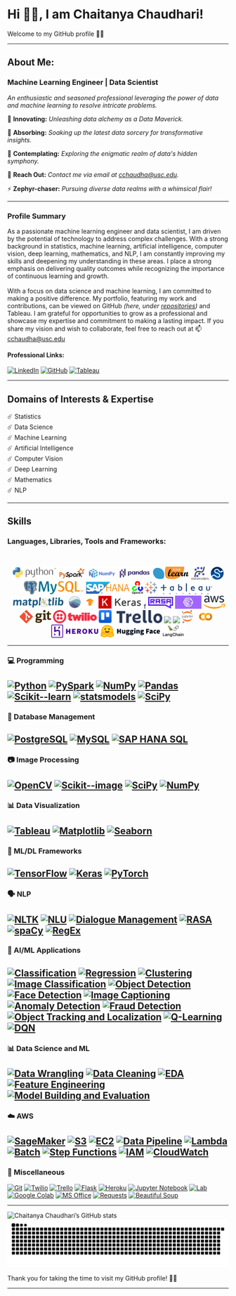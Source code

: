 # Hi 👋🏼, I am Chaitanya Chaudhari!

Welcome to my GitHub profile 🙏🏼

---
## About Me:
<!--
<p align="left">
  <img src="https://github.com/ChaitanyaC22/ChaitanyaC22/blob/main/Images/Chaitanya_Chaudhari_Profile_Pic.jpg" width="200" height="200">
</p>
-->

### Machine Learning Engineer | Data Scientist

*An enthusiastic and seasoned professional leveraging the power of data and machine learning to resolve intricate problems.*<br>

🔭 **Innovating:** *Unleashing data alchemy as a Data Maverick.*

🌱 **Absorbing:** *Soaking up the latest data sorcery for transformative insights.*

💬 **Contemplating:** *Exploring the enigmatic realm of data's hidden symphony.*

📧 **Reach Out:** *Contact me via email at cchaudha@usc.edu.*

⚡ **Zephyr-chaser:** *Pursuing diverse data realms with a whimsical flair!*


---
### Profile Summary

As a passionate machine learning engineer and data scientist, I am driven by the potential of technology to address complex challenges. With a strong background in statistics, machine learning, artificial intelligence, computer vision, deep learning, mathematics, and NLP, I am constantly improving my skills and deepening my understanding in these areas. I place a strong emphasis on delivering quality outcomes while recognizing the importance of continuous learning and growth. 
<br><br>
With a focus on data science and machine learning, I am committed to making a positive difference. My portfolio, featuring my work and contributions, can be viewed on GitHub *(here, under [repositories](https://github.com/ChaitanyaC22?tab=repositories))* and Tableau. I am grateful for opportunities to grow as a professional and showcase my expertise and commitment to making a lasting impact. If you share my vision and wish to collaborate, feel free to reach out at 📫 cchaudha@usc.edu


#### Professional Links:

[![LinkedIn](https://img.shields.io/badge/-LinkedIn-0077b5?style=flat-square&logo=LinkedIn&logoColor=white)](https://www.linkedin.com/in/chaitanyac22)
[![GitHub](https://img.shields.io/badge/-GitHub-181717?style=flat-square&logo=GitHub&logoColor=white)](https://github.com/ChaitanyaC22)
[![Tableau](https://img.shields.io/badge/-Tableau-0073C2?style=flat-square&logo=Tableau&logoColor=white)](https://public.tableau.com/app/profile/chaitanyac22)


---
## Domains of Interests & Expertise
:comet: Statistics <br>
:comet: Data Science <br>
:comet: Machine Learning <br>
:comet: Artificial Intelligence <br>
:comet: Computer Vision <br>
:comet: Deep Learning <br>
:comet: Mathematics <br>
:comet: NLP

---
## Skills 


### Languages, Libraries, Tools and Frameworks:<br>
<br>
<p align="center">
    <img src="./Images/Icons/Python_logo_and_wordmark.svg.png" height="30">
    <img src="./Images/Icons/pyspark_logo.PNG" height="30">
    <img src="./Images/Icons/320px-NumPy_logo_2020.svg.png" height="30">
    <img src="./Images/Icons/Pandas_logo.svg.png" height="30">
    <img src="./Images/Icons/scikit-learn-logo-small.png" height="30">
    <img src="./Images/Icons/statsmodels-logo-v2.svg" height="30">
    <img src="./Images/Icons/240px-SCIPY_2.svg.png" height="30">
    <img src="./Images/Icons/postgreSQL.png" height="30">
    <img src="./Images/Icons/MySQL_textlogo.svg.png" height="30">
    <img src="./Images/Icons/SAP_HANA.png" height="30">
    <img src="./Images/Icons/195px-OpenCV_Logo_with_text.png" height="30">
    <img src="./Images/Icons/Tableau_Software_Logo_Small.png" height="30">
    <img src="./Images/Icons/Matplotlib_logo.svg" height="30">
    <img src="./Images/Icons/seaborn_logo.svg" height="30">
    <img src="./Images/Icons/Tensorflow_logo.png" height="30">
    <img src="./Images/Icons/keras-logo-2018-large-1200.png" height="30">f
    <img src="./Images/Icons/400-4009326_logo-rasa-nlu.png" height="30">
    <img src="./Images/Icons/SageMaker-300x150.jpg" height="30">
    <img src="./Images/Icons/320px-Amazon_Web_Services_Logo.svg.png" height="30">
    <img src="./Images/Icons/Git-Logo-2Color.png" height="30">
    <img src="./Images/Icons/Twilio-logo-red.svg.png" height="30">
    <img src="./Images/Icons/Trello-logo-blue.svg.png" height="30">
    <img src="./Images/Icons/Microsoft_Office_logo_(2019–present).svg" height="30">
    <img src="./Images/Icons/Microsoft_Office_Excel_(2019–present).svg.png" height="30">
    <img src="./Images/Icons/207px-Jupyter_logo.svg.png" height="30">
    <img src="./Images/Icons/Google_Colaboratory_SVG_Logo.svg.png" height="30">
    <img src="./Images/Icons/Heroku_logo.svg.png" height="30">
    <img src="./Images/Icons/Hugging_Face_logo.svg" height="30">
    <img src="./Images/Icons/langchain_logo.png" height="30">
  <br>
</p>

---
### 💻 Programming

[![Python](https://img.shields.io/badge/Python-3.9.4-blue.svg)](https://www.python.org/downloads/release/python-394/)
[![PySpark](https://img.shields.io/badge/PySpark-3.2.1-blue.svg)](https://spark.apache.org/docs/latest/api/python/)
[![NumPy](https://img.shields.io/badge/NumPy-1.25.0-orange.svg)](https://numpy.org/)
[![Pandas](https://img.shields.io/badge/Pandas-1.3.0-green.svg)](https://pandas.pydata.org/)
[![Scikit--learn](https://img.shields.io/badge/Scikit--learn-0.24.1-red.svg)](https://scikit-learn.org/stable/)
[![statsmodels](https://img.shields.io/badge/statsmodels-0.13.0-yellow.svg)](https://www.statsmodels.org/stable/index.html)
[![SciPy](https://img.shields.io/badge/SciPy-1.7.0-orange.svg)](https://scipy.org/)
---
### 💾 Database Management

[![PostgreSQL](https://img.shields.io/badge/PostgreSQL-15.1-336791.svg)](https://www.postgresql.org/docs/15/index.html)
[![MySQL](https://img.shields.io/badge/MySQL-8.0.24-4479A1.svg)](https://dev.mysql.com/doc/refman/8.0/en/)
[![SAP HANA SQL](https://img.shields.io/badge/SAP%20HANA%20SQL-2.0.05-006BB8.svg)](https://help.sap.com/docs/SAP_HANA_PLATFORM/4fe29514fd584807ac9f2a04f6754767/0861a5d054e2464da4f5b50e5a96628e.html?version=2.0.05)
---
### 📷 Image Processing

[![OpenCV](https://img.shields.io/badge/OpenCV-5.5.0-brightgreen.svg)](https://opencv.org/)
[![Scikit--image](https://img.shields.io/badge/Scikit--image-0.17.3-blue.svg)](https://scikit-image.org/)
[![SciPy](https://img.shields.io/badge/SciPy-1.7.0-orange.svg)](https://scipy.org/)
[![NumPy](https://img.shields.io/badge/NumPy-1.25.0-orange.svg)](https://numpy.org/)
---
### 📊 Data Visualization

[![Tableau](https://img.shields.io/badge/Tableau-2023.0-blue.svg)](https://www.tableau.com/products/desktop/download)
[![Matplotlib](https://img.shields.io/badge/Matplotlib-4.0.0-orange.svg)](https://matplotlib.org/)
[![Seaborn](https://img.shields.io/badge/Seaborn-1.2.0-red.svg)](https://seaborn.pydata.org/)
---
### 🤖 ML/DL Frameworks

[![TensorFlow](https://img.shields.io/badge/TensorFlow-2.5.0-orange.svg)](https://www.tensorflow.org/) 
[![Keras](https://img.shields.io/badge/Keras-2.5.0-blue.svg)](https://keras.io/)
[![PyTorch](https://img.shields.io/badge/PyTorch-1.9.0-red.svg)](https://pytorch.org/)
---
### 🗣️ NLP

[![NLTK](https://img.shields.io/badge/NLTK-3.6.0-yellow.svg)](https://www.nltk.org/)
[![NLU](https://img.shields.io/badge/NLU-NLP-yellowgreen.svg)](https://github.com/nlu-tools/nlu)
[![Dialogue Management](https://img.shields.io/badge/Dialogue%20Management-NLP-yellowgreen.svg)](https://github.com/dialogue-management)
[![RASA](https://img.shields.io/badge/RASA-3.11.0-green.svg)](https://rasa.com/)
[![spaCy](https://img.shields.io/badge/spaCy-3.1.0-red.svg)](https://spacy.io/)
[![RegEx](https://img.shields.io/badge/RegEx-0.3.0-red.svg)](https://docs.python.org/3/library/re.html)
---
### 🤖 AI/ML Applications

[![Classification](https://img.shields.io/badge/Classification-AI/ML%20Application-brightgreen.svg)](https://en.wikipedia.org/wiki/Classification_in_machine_learning)
[![Regression](https://img.shields.io/badge/Regression-AI/ML%20Application-brightgreen.svg)](https://en.wikipedia.org/wiki/Regression_analysis)
[![Clustering](https://img.shields.io/badge/Clustering-AI/ML%20Application-brightgreen.svg)](https://en.wikipedia.org/wiki/Cluster_analysis)
[![Image Classification](https://img.shields.io/badge/Image%20Classification-AI/ML%20Application-brightgreen.svg)](https://en.wikipedia.org/wiki/Image_classification)
[![Object Detection](https://img.shields.io/badge/Object%20Detection-AI/ML%20Application-brightgreen.svg)](https://en.wikipedia.org/wiki/Object_detection)
[![Face Detection](https://img.shields.io/badge/Face%20Detection-AI/ML%20Application-brightgreen.svg)](https://en.wikipedia.org/wiki/Face_detection)
[![Image Captioning](https://img.shields.io/badge/Image%20Captioning-AI/ML%20Application-brightgreen.svg)](https://en.wikipedia.org/wiki/Image_captioning) 
[![Anomaly Detection](https://img.shields.io/badge/Anomaly%20Detection-AI/ML%20Application-brightgreen.svg)](https://en.wikipedia.org/wiki/Anomaly_detection) 
[![Fraud Detection](https://img.shields.io/badge/Fraud%20Detection-AI/ML%20Application-brightgreen.svg)](https://en.wikipedia.org/wiki/Fraud_detection) 
[![Object Tracking and Localization](https://img.shields.io/badge/Object%20Tracking%20and%20Localization-AI/ML%20Application-brightgreen.svg)](https://en.wikipedia.org/wiki/Object_tracking) 
[![Q-Learning](https://img.shields.io/badge/Q--Learning-AI/ML%20Application-brightgreen.svg)](https://en.wikipedia.org/wiki/Q-learning) 
[![DQN](https://img.shields.io/badge/DQN-AI/ML%20Application-brightgreen.svg)](https://en.wikipedia.org/wiki/Deep_Q-network)
---
### 📊 Data Science and ML

[![Data Wrangling](https://img.shields.io/badge/Data%20Wrangling-DS%20&%20ML-red.svg)](https://en.wikipedia.org/wiki/Data_wrangling)
[![Data Cleaning](https://img.shields.io/badge/Data%20Cleaning-DS%20&%20ML-red.svg)](https://en.wikipedia.org/wiki/Data_cleaning)
[![EDA](https://img.shields.io/badge/Exploratory%20Data%20Analysis-DS%20&%20ML-red.svg)](https://en.wikipedia.org/wiki/Exploratory_data_analysis)
[![Feature Engineering](https://img.shields.io/badge/Feature%20Engineering-DS%20&%20ML-red.svg)](https://en.wikipedia.org/wiki/Feature_engineering)
[![Model Building and Evaluation](https://img.shields.io/badge/Model%20Building%20and%20Evaluation-DS%20&%20ML-red.svg)](https://en.wikipedia.org/wiki/Model_selection)
---
### :cloud: AWS

[![SageMaker](https://img.shields.io/badge/AWS-SageMaker-red.svg)](https://aws.amazon.com/sagemaker/)
[![S3](https://img.shields.io/badge/AWS-S3-red.svg)](https://aws.amazon.com/s3/)
[![EC2](https://img.shields.io/badge/AWS-EC2-red.svg)](https://aws.amazon.com/ec2/)
[![Data Pipeline](https://img.shields.io/badge/AWS-Data%20Pipeline-red.svg)](https://aws.amazon.com/datapipeline/)
[![Lambda](https://img.shields.io/badge/AWS-Lambda-red.svg)](https://aws.amazon.com/lambda/)
[![Batch](https://img.shields.io/badge/AWS-Batch-red.svg)](https://aws.amazon.com/batch/)
[![Step Functions](https://img.shields.io/badge/AWS-Step%20Functions-red.svg)](https://aws.amazon.com/step-functions/)
[![IAM](https://img.shields.io/badge/AWS-IAM-red.svg)](https://aws.amazon.com/iam/)
[![CloudWatch](https://img.shields.io/badge/AWS-CloudWatch-red.svg)](https://aws.amazon.com/cloudwatch/)
---
### 📜 Miscellaneous

[![Git](https://img.shields.io/badge/Git-v2.31.0-blue.svg)](https://git-scm.com/)
[![Twilio](https://img.shields.io/badge/Twilio-Programmable_Communication-yellow.svg)](https://www.twilio.com/)
[![Trello](https://img.shields.io/badge/Trello-Project_Management-green.svg)](https://trello.com/)
[![Flask](https://img.shields.io/badge/Flask-Web_Framework-lightgrey.svg)](https://flask.palletsprojects.com/en/2.1.x/)
[![Heroku](https://img.shields.io/badge/Heroku-Cloud_Application_Platform-purple.svg)](https://www.heroku.com/)
[![Jupyter Notebook](https://img.shields.io/badge/Jupyter_Notebook-Interactive_Computing-orange.svg)](https://jupyter.org/)
[![Lab](https://img.shields.io/badge/Lab-Jupyter_Lab-lightblue.svg)](https://jupyterlab.readthedocs.io/en/stable/)
[![Google Colab](https://img.shields.io/badge/Google_Colab-Collaborative_Computing-yellow.svg)](https://colab.research.google.com/)
[![MS Office](https://img.shields.io/badge/MS_Office-Productivity_Suite-blue.svg)](https://products.office.com/en-us/office-suite)
[![Requests](https://img.shields.io/badge/Requests-HTTP_Library-green.svg)](https://docs.python-requests.org/en/2.25.1/)
[![Beautiful Soup](https://img.shields.io/badge/Beautiful_Soup-Web_Scraping-red.svg)](https://www.crummy.com/software/BeautifulSoup/bs4/doc/)

---
<picture>
  <!-- Chaitanya Chaudhari’s GitHub stats for Light Mode -->
  <source 
    srcset="https://github-readme-stats.vercel.app/api?username=ChaitanyaC22&show_icons=true&theme=default" 
    media="(prefers-color-scheme: light)" />
  <!-- Chaitanya Chaudhari’s GitHub stats for Dark Mode -->
  <source 
    srcset="https://github-readme-stats.vercel.app/api?username=ChaitanyaC22&show_icons=true&theme=tokyonight" 
    media="(prefers-color-scheme: dark)" />
  <!-- Fallback if media queries are not supported -->
  <img 
    src="https://github-readme-stats.vercel.app/api?username=ChaitanyaC22&show_icons=true&theme=default" 
    alt="Chaitanya Chaudhari’s GitHub stats" />
</picture>

<picture>
  <source media="(prefers-color-scheme: dark)" srcset="https://raw.githubusercontent.com/ChaitanyaC22/ChaitanyaC22/output/github-snake-dark.svg" />
  <source media="(prefers-color-scheme: light)" srcset="https://raw.githubusercontent.com/ChaitanyaC22/ChaitanyaC22/output/github-snake.svg" />
  <img alt="github-snake" src="https://raw.githubusercontent.com/ChaitanyaC22/ChaitanyaC22/output/github-snake.svg" />
</picture>

Thank you for taking the time to visit my GitHub profile! 🙏🏼

---


<!--
**ChaitanyaC22/ChaitanyaC22** is a ✨ _special_ ✨ repository because its `README.md` (this file) appears on your GitHub profile.


Here are some ideas to get you started:

- 🔭 I’m currently working on ...
- 🌱 I’m currently learning ...
- 👯 I’m looking to collaborate on ...
- 🤔 I’m looking for help with ...
- 💬 Ask me about ...
- 📫 How to reach me: ...
- 😄 Pronouns: ...
- ⚡ Fun fact: ...
-->
